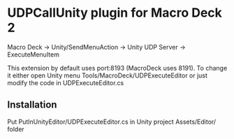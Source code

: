 # UDPCallUnity plugin for Macro Deck 2

Macro Deck -> Unity/SendMenuAction -> Unity UDP Server -> ExecuteMenuItem

This extension by default uses port:8193 (MacroDeck uses 8191). To change it either open Unity menu Tools/MacroDeck/UDPExecuteEditor or just modify the code in UDPExecuteEditor.cs

## Installation
Put PutInUnityEditor/UDPExecuteEditor.cs in Unity project Assets/Editor/ folder
